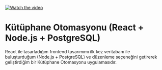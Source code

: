 [![Watch the video](http://www.furkangoregen.net/images/projects/library.png)](https://www.linkedin.com/posts/furkan-goregen_react-devops-aws-activity-6798244433306386432-1Miu)

<h1> Kütüphane Otomasyonu (React + Node.js + PostgreSQL)</h1>
<p>React ile tasarladığım frontend tasarımımı ilk kez veritabanı ile buluşturduğum (Node.js + PostgreSQL) ve düzenleme seçeneğini getirerek geliştirdiğim bir Kütüphane Otomasyonu uygulamasıdır. </p>
